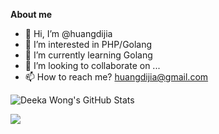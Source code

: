 **About me**

- 👋 Hi, I’m @huangdijia
- 👀 I’m interested in PHP/Golang
- 🌱 I’m currently learning Golang
- 💞️ I’m looking to collaborate on ...
- 📫 How to reach me? huangdijia@gmail.com

<!---
huangdijia/huangdijia is a ✨ special ✨ repository because its `README.md` (this file) appears on your GitHub profile.
You can click the Preview link to take a look at your changes.
--->

<!---
<img src="https://github-readme-stats.vercel.app/api?username=huangdijia&show_icons=true&include_all_commits=true&theme=buefy&hide_border=true" alt="Deeka Wong's github stats" />

<img src="https://github-readme-stats.vercel.app/api/top-langs/?username=huangdijia&layout=compact&theme=buefy&hide_border=true" />
--->

![Deeka Wong's GitHub Stats](https://github-readme-stats.vercel.app/api?username=huangdijia&show_icons=true&include_all_commits=true&theme=prussian&hide_border=true&show_icons=true)  

![](http://github-profile-summary-cards.vercel.app/api/cards/most-commit-language?username=huangdijia&theme=prussian)